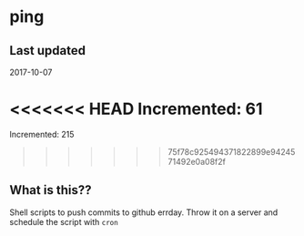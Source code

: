 # ping

## Last updated
2017-10-07

<<<<<<< HEAD
Incremented: 61
=======
Incremented: 215
>>>>>>> 75f78c925494371822899e9424571492e0a08f2f

## What is this?? 
Shell scripts to push commits to github errday. Throw it on a server and schedule the script with `cron`
